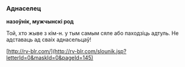 ### Аднаселец
**назоўнік, мужчынскі род**

Той, хто жыве з кім-н. у тым самым сяле або паходзіць адтуль. Не адставаць ад сваіх аднасельцаў!

<a rel="author">[http://rv-blr.com/](http://rv-blr.com/slounik.jsp?letterId=0&maskId=0&pageId=145)</a>
